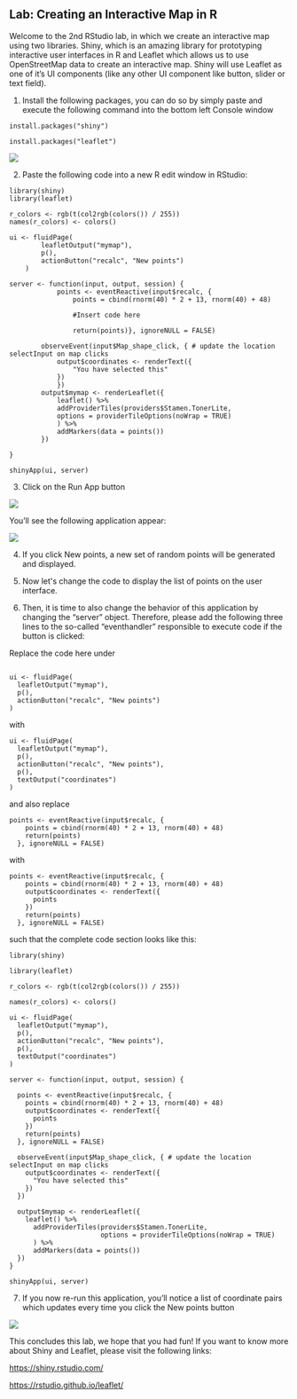 ## Lab: Creating an Interactive Map in R  

Welcome to the 2nd RStudio lab, in which we create an interactive map using two libraries. Shiny, which is an amazing library for prototyping interactive user interfaces in R and Leaflet which allows us to use OpenStreetMap data to create an interactive map. Shiny will use Leaflet as one of it’s UI components (like any other UI component like button, slider or text field).

1. Install the following packages, you can do so by simply paste and execute the following command into the bottom left Console window

```
install.packages("shiny")

install.packages("leaflet")
```
<img src="https://d3c33hcgiwev3.cloudfront.net/imageAssetProxy.v1/gvW_F-uRT-q1vxfrkW_qkg_6d5318986a6786bfd5b1366b0c14bea3_Lab_2.3.6_-1.png?expiry=1591401600000&hmac=HQoA7y21RH3K0kowxm387lhrusTsIe90rzDL9yk130c"/>

2. Paste the following code into a new R edit window in RStudio:

```
library(shiny)
library(leaflet)

r_colors <- rgb(t(col2rgb(colors()) / 255))
names(r_colors) <- colors()

ui <- fluidPage(
        leafletOutput("mymap"),
        p(),
        actionButton("recalc", "New points")
    )

server <- function(input, output, session) {
            points <- eventReactive(input$recalc, {
                points = cbind(rnorm(40) * 2 + 13, rnorm(40) + 48)

                #Insert code here 

                return(points)}, ignoreNULL = FALSE)

        observeEvent(input$Map_shape_click, { # update the location selectInput on map clicks
            output$coordinates <- renderText({ 
                "You have selected this"
            })
            })
        output$mymap <- renderLeaflet({
            leaflet() %>%
            addProviderTiles(providers$Stamen.TonerLite,
            options = providerTileOptions(noWrap = TRUE)
            ) %>%
            addMarkers(data = points())
        })

}

shinyApp(ui, server)
```

3. Click on the Run App button
<img src="https://d3c33hcgiwev3.cloudfront.net/imageAssetProxy.v1/JeB6Ao4tSZagegKOLamWJQ_fccd4347c2b7076641a1fb1594ee940a_Lab_2.3.6_-2.png?expiry=1591401600000&hmac=xgGymRV9XBxc11TZZjcCmEOio-0Gn3DtaWPk1vyDeqo"/>

You’ll see the following application appear:

<img src="https://d3c33hcgiwev3.cloudfront.net/imageAssetProxy.v1/XM-3OCPsSQWPtzgj7FkFVA_bbb84416e89a5fcdb60e8e20ca5e033f_Lab_2.3.6_-3.png?expiry=1591401600000&hmac=n3gN5qA3xOPHB_hwZbPhlxLJHxMFZqzr2thBLZkRR2U"/>

4. If you click New points, a new set of random points will be generated and displayed. 

5. Now let's change the code to display the list of points on the user interface. 
6. Then, it is time to also change the behavior of this application by changing the “server” object. Therefore, please add the following three lines to the so-called “eventhandler” responsible to execute code if the button is clicked:   

Replace the code here under

```

ui <- fluidPage(	
  leafletOutput("mymap"),	
  p(),	
  actionButton("recalc", "New points")	
)

```

with 

```
ui <- fluidPage(
  leafletOutput("mymap"),
  p(),
  actionButton("recalc", "New points"),
  p(),
  textOutput("coordinates")
)
```

and also replace 

```
points <- eventReactive(input$recalc, {	
    points = cbind(rnorm(40) * 2 + 13, rnorm(40) + 48)	
    return(points)	
  }, ignoreNULL = FALSE)

```

with 

```
points <- eventReactive(input$recalc, {    
    points = cbind(rnorm(40) * 2 + 13, rnorm(40) + 48)    
    output$coordinates <- renderText({       
      points      
    })    
    return(points)    
  }, ignoreNULL = FALSE)

```

such that the complete code section looks like this:         

```
library(shiny)

library(leaflet)

r_colors <- rgb(t(col2rgb(colors()) / 255))

names(r_colors) <- colors()

ui <- fluidPage(  
  leafletOutput("mymap"),  
  p(),  
  actionButton("recalc", "New points"),  
  p(),  
  textOutput("coordinates")  
)

server <- function(input, output, session) {
  
  points <- eventReactive(input$recalc, {    
    points = cbind(rnorm(40) * 2 + 13, rnorm(40) + 48)    
    output$coordinates <- renderText({       
      points      
    })    
    return(points)    
  }, ignoreNULL = FALSE)
    
  observeEvent(input$Map_shape_click, { # update the location selectInput on map clicks    
    output$coordinates <- renderText({       
      "You have selected this"      
    })    
  })
  
  output$mymap <- renderLeaflet({    
    leaflet() %>%      
      addProviderTiles(providers$Stamen.TonerLite,                       
                       options = providerTileOptions(noWrap = TRUE)                       
      ) %>%      
      addMarkers(data = points())    
  })  
}

shinyApp(ui, server)
```

7. If you now re-run this application, you’ll notice a list of coordinate pairs which updates every time you click the New points button

<img src="https://d3c33hcgiwev3.cloudfront.net/imageAssetProxy.v1/1GEOJe-NSh6hDiXvjboeFw_0a7e289009f425fce62bf449f05e7847_Lab_2.3.6_-4.png?expiry=1591401600000&hmac=Kn0-J4tY3SA8TFRnGGhU-H7SsDxjCUuNer4OASGthcY"/>

This concludes this lab, we hope that you had fun! If you want to know more about Shiny and Leaflet, please visit the following links:

https://shiny.rstudio.com/

https://rstudio.github.io/leaflet/

